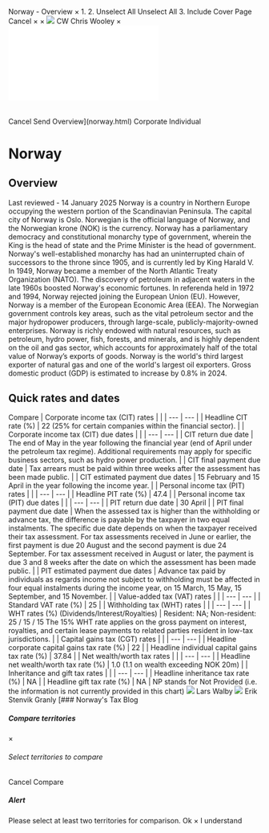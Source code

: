 Norway - Overview
×
1.
2.
Unselect All
Unselect All
3.
Include Cover Page
Cancel
×
×
![](-/media/world-wide-tax-summaries/attachments/global---chris-wooley.ashx%3Frev=ac5e5f3223b34096b1afc2a6009c7320&revision=ac5e5f32-23b3-4096-b1af-c2a6009c7320&hash=859B7ADC84DC2CBEC9760E9E6EE7DE6D0A8BFCDF)
CW
Chris Wooley
×
![](norway.html)
######
Cancel
Send
Overview](norway.html)
Corporate
Individual
# Norway
## Overview
Last reviewed - 14 January 2025
Norway is a country in Northern Europe occupying the western portion of the Scandinavian Peninsula. The capital city of Norway is Oslo. Norwegian is the official language of Norway, and the Norwegian krone (NOK) is the currency.
Norway has a parliamentary democracy and constitutional monarchy type of government, wherein the King is the head of state and the Prime Minister is the head of government. Norway's well-established monarchy has had an uninterrupted chain of successors to the throne since 1905, and is currently led by King Harald V.
In 1949, Norway became a member of the North Atlantic Treaty Organization (NATO). The discovery of petroleum in adjacent waters in the late 1960s boosted Norway's economic fortunes. In referenda held in 1972 and 1994, Norway rejected joining the European Union (EU). However, Norway is a member of the European Economic Area (EEA).
The Norwegian government controls key areas, such as the vital petroleum sector and the major hydropower producers, through large-scale, publicly-majority-owned enterprises.
Norway is richly endowed with natural resources, such as petroleum, hydro power, fish, forests, and minerals, and is highly dependent on the oil and gas sector, which accounts for approximately half of the total value of Norway’s exports of goods. Norway is the world's third largest exporter of natural gas and one of the world's largest oil exporters.
Gross domestic product (GDP) is estimated to increase by 0.8% in 2024.
## Quick rates and dates
Compare
| Corporate income tax (CIT) rates | |
| --- | --- |
| Headline CIT rate (%) | 22 (25% for certain companies within the financial sector). |
| Corporate income tax (CIT) due dates | |
| --- | --- |
| CIT return due date | The end of May in the year following the financial year (end of April under the petroleum tax regime). Additional requirements may apply for specific business sectors, such as hydro power production. |
| CIT final payment due date | Tax arrears must be paid within three weeks after the assessment has been made public. |
| CIT estimated payment due dates | 15 February and 15 April in the year following the income year. |
| Personal income tax (PIT) rates | |
| --- | --- |
| Headline PIT rate (%) | 47.4 |
| Personal income tax (PIT) due dates | |
| --- | --- |
| PIT return due date | 30 April |
| PIT final payment due date | When the assessed tax is higher than the withholding or advance tax, the difference is payable by the taxpayer in two equal instalments. The specific due date depends on when the taxpayer received their tax assessment. For tax assessments received in June or earlier, the first payment is due 20 August and the second payment is due 24 September. For tax assessment received in August or later, the payment is due 3 and 8 weeks after the date on which the assessment has been made public. |
| PIT estimated payment due dates | Advance tax paid by individuals as regards income not subject to withholding must be affected in four equal instalments during the income year, on 15 March, 15 May, 15 September, and 15 November. |
| Value-added tax (VAT) rates | |
| --- | --- |
| Standard VAT rate (%) | 25 |
| Withholding tax (WHT) rates | |
| --- | --- |
| WHT rates (%) (Dividends/Interest/Royalties) | Resident: NA;  Non-resident: 25 / 15 / 15  The 15% WHT rate applies on the gross payment on interest, royalties, and certain lease payments to related parties resident in low-tax jurisdictions. |
| Capital gains tax (CGT) rates | |
| --- | --- |
| Headline corporate capital gains tax rate (%) | 22 |
| Headline individual capital gains tax rate (%) | 37.84 |
| Net wealth/worth tax rates | |
| --- | --- |
| Headline net wealth/worth tax rate (%) | 1.0 (1.1 on wealth exceeding NOK 20m) |
| Inheritance and gift tax rates | |
| --- | --- |
| Headline inheritance tax rate (%) | NA |
| Headline gift tax rate (%) | NA |
NP stands for Not Provided (i.e. the information is not currently provided in this chart)
![](-/media/world-wide-tax-summaries/attachments/norway---lars-walby.ashx%3Frev=dfd8df8377e341c1a02fea30693e9028&revision=dfd8df83-77e3-41c1-a02f-ea30693e9028&hash=EE50ED5C7621B497577E723A05501664CC0E2074)
Lars Walby
![](-/media/world-wide-tax-summaries/norwayerik-stenvik-granlynorway--erik-stenvik-granlyjpg20220815112721896.ashx%3Frev=f68b4579366646f7b88f719bf519e037&revision=f68b4579-3666-46f7-b88f-719bf519e037&hash=A4164E93F061286C88F3EAA944025A2B25692516)
Erik Stenvik Granly
[### Norway's Tax Blog
##### Compare territories
×
###### Select territories to compare
#####
Cancel
Compare
##### Alert
Please select at least two territories for comparison.
Ok
×
I understand